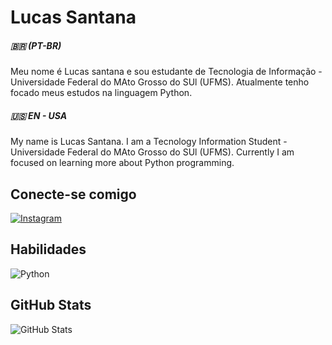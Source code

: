 
# Lucas Santana
##### 🇧🇷 (PT-BR) 
Meu nome é Lucas santana e sou estudante de Tecnologia de Informação - Universidade Federal do MAto Grosso do SUl (UFMS). Atualmente tenho focado meus estudos na linguagem Python.

##### 🇺🇸 EN - USA 
My name is Lucas Santana. I am a Tecnology Information Student - Universidade Federal do MAto Grosso do SUl (UFMS). Currently I am focused on learning more about Python programming. 

## Conecte-se comigo
[![Instagram](https://img.shields.io/badge/Instagram-000?style=for-the-badge&logo=instagram)](https://www.instagram.com/santtanalu/)

## Habilidades 
![Python](https://img.shields.io/badge/python-000?style=for-the-badge&logo=python&logoColor=ffdd54)

## GitHub Stats 
![GitHub Stats](https://github-readme-stats.vercel.app/api?username=santtanalucasdev&theme=transparent&bg_color=000&border_color=30A3DC&show_icons=true&hide_title=true&icon_color=30A3DC&F&text_color=FFF)


